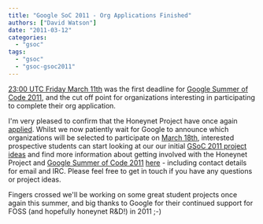 ```yaml
---
title: "Google SoC 2011 - Org Applications Finished"
authors: ["David Watson"]
date: "2011-03-12"
categories: 
  - "gsoc"
tags: 
  - "gsoc"
  - "gsoc-gsoc2011"
---
```


[23:00 UTC Friday March 11th](http://www.google-melange.com/document/show/gsoc_program/google/gsoc2011/timeline) was the first deadline for [Google Summer of Code 2011](http://www.google-melange.com/), and the cut off point for organizations interesting in participating to complete their org application.  
  
I'm very pleased to confirm that the Honeynet Project have once again [applied](https://www.honeynet.org/gsoc/application). Whilst we now patiently wait for Google to announce which organizations will be selected to participate on [March 18th](http://www.google-melange.com/document/show/gsoc_program/google/gsoc2011/timeline), interested prospective students can start looking at our our initial [GSoC 2011 project ideas](/gsoc/ideas) and find more information about getting involved with the Honeynet Project and [Google Summer of Code 2011](http://www.google-melange.com/) [here](/gsoc) - including contact details for email and IRC. Please feel free to get in touch if you have any questions or project ideas.  
  
Fingers crossed we'll be working on some great student projects once again this summer, and big thanks to Google for their continued support for FOSS (and hopefully honeynet R&D!) in 2011 ;-)
